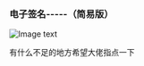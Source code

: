 ### 电子签名-----（简易版）
![Image text](https://github.com/pangbaohui/electronic-signature.git/images/yahaha.png)

有什么不足的地方希望大佬指点一下
